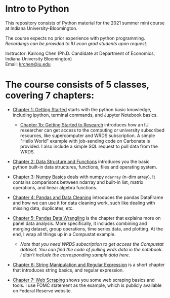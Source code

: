 # Intro to Python
This repository consists of Python material for the 2021 summer mini course at Indiana University-Bloomington. 

The course expects no prior experience with python programming. *Recordings can be provided to IU econ grad students upon request.*

Instructor: Kairong Chen (Ph.D. Candidate at Department of Economics, Indiana University Bloomington)<br>
Email: krchen@iu.edu

# The course consists of 5 classes, covering 7 chapters:
- [Chapter 1: Getting Started](https://github.com/kairongchen/python_minicourse/blob/main/Chapter%201%20-%20Getting%20Started.ipynb)
  starts with the python basic knowledge, including ipython, terminal commands, and Jupyter Notebook basics. 
  - [Chapter 1b: Getting Started to Research](https://github.com/kairongchen/python_minicourse/blob/main/Chapter%201b%20-%20Getting%20Started%20to%20Research.ipynb) introduces how an IU researcher can get access to the computing or university subscribed resources, like supercomputer and WRDS subscription. A simple "Hello World" example with job-sending code on Carbonate is provided. I also include a simple SQL request to pull data from the WRDS.
  
- [Chapter 2: Data Structure and Functions](https://github.com/kairongchen/python_minicourse/blob/main/Chapter%202%20-%20Data%20Structure%20and%20Functions.ipynb) introduces you the basic python built-in data structures, functions, files and operating system.

- [Chapter 3: Numpy Basics](https://github.com/kairongchen/python_minicourse/blob/main/Chapter%203%20-%20Numpy%20Basics.ipynb) deals with numpy `ndarray` (n-dim array). It contains comparisons between ndarray and built-in list, matrix operations, and linear algebra functions.  

- [Chapter 4: Pandas and Data Cleaning](https://github.com/kairongchen/python_minicourse/blob/main/Chapter%204%20%E2%80%93%20Pandas%20Data%20Cleaning.ipynb) introduces the pandas DataFrame and how we can use it for data cleaning work, such like dealing with missing data, duplicates, etc.
 
- [Chapter 5: Pandas Data Wrangling](https://github.com/kairongchen/python_minicourse/blob/main/Chapter%205%20%E2%80%93%20Pandas%20Data%20Wrangling.ipynb) is the chapter that explains more on panel data analysis. More specifically, it includes combining and merging dataset, group operations, time series data, and plotting. At the end, I wrap all things up in a Compustat example.
  - *Note that you need WRDS subscription to get access the Compustat dataset. You can find the code of pulling wrds data in the notebook. I didn't include the corresponding sample data here.*
 
- [Chapter 6: String Manipulation and Regular Expression](https://github.com/kairongchen/python_minicourse/blob/main/Chapter%206%20-%20String%20Manipulation%20and%20Regular%20Expression.ipynb) is a short chapter that introduces string basics, and regular expression.

- [Chapter 7: Web Scraping](https://github.com/kairongchen/python_minicourse/blob/main/Chapter%207%20-%20Web%20Scraping.ipynb) shows you some web scraping basics and tools. I use FOMC statement as the example, which is publicly available on Federal Reserve website.
